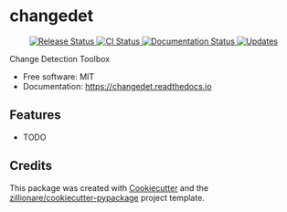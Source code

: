 # changedet


<p align="center">
<a href="https://pypi.python.org/pypi/changedet">
    <img src="https://img.shields.io/pypi/v/changedet.svg"
        alt = "Release Status">
</a>

<a href="https://github.com/ashnair1/changedet/actions">
    <img src="https://github.com/ashnair1/changedet/actions/workflows/main.yml/badge.svg?branch=release" alt="CI Status">
</a>

<a href="https://changedet.readthedocs.io/en/latest/?badge=latest">
    <img src="https://readthedocs.org/projects/changedet/badge/?version=latest" alt="Documentation Status">
</a>

<a href="https://pyup.io/repos/github/ashnair1/changedet/">
<img src="https://pyup.io/repos/github/ashnair1/changedet/shield.svg" alt="Updates">
</a>

</p>


Change Detection Toolbox


* Free software: MIT
* Documentation: <https://changedet.readthedocs.io>


## Features

* TODO

## Credits

This package was created with [Cookiecutter](https://github.com/audreyr/cookiecutter) and the [zillionare/cookiecutter-pypackage](https://github.com/zillionare/cookiecutter-pypackage) project template.
